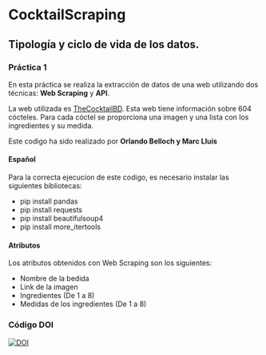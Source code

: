 CocktailScraping
======
## Tipología y ciclo de vida de los datos.
### Práctica 1

En esta práctica se realiza la extracción de datos de una web utilizando dos técnicas: **Web Scraping** y **API**. 

La web utilizada es [TheCocktailBD](https://www.thecocktaildb.com/). Esta web tiene información sobre 604 cócteles. Para cada cóctel se proporciona una imagen y una lista con los ingredientes y su medida.

Este codigo ha sido realizado por **Orlando Belloch y Marc Lluis**

#### Español

Para la correcta ejecucion de este codigo, es necesario instalar las siguientes bibliotecas:
- pip install pandas
- pip install requests
- pip install beautifulsoup4
- pip install more_itertools 

#### Atributos
Los atributos obtenidos con Web Scraping son los siguientes:
- Nombre de la bedida
- Link de la imagen
- Ingredientes (De 1 a 8)
- Medidas de los ingredientes (De 1 a 8)

### Código DOI
<a href="https://doi.org/10.5281/zenodo.4261522"><img src="https://zenodo.org/badge/DOI/10.5281/zenodo.4261522.svg" alt="DOI"></a>

